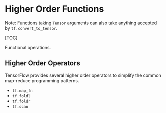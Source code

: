 # Higher Order Functions

Note: Functions taking `Tensor` arguments can also take anything accepted by
`tf.convert_to_tensor`.

[TOC]

Functional operations.

## Higher Order Operators

TensorFlow provides several higher order operators to simplify the common
map-reduce programming patterns.

*   `tf.map_fn`
*   `tf.foldl`
*   `tf.foldr`
*   `tf.scan`
